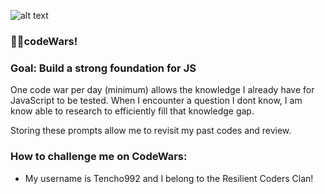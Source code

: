 ![alt text](../Codewars/imgs/codewars.jpeg)
  ### 🧙‍♂️codeWars!

  ### Goal: Build a strong foundation for JS
One code war per day (minimum) allows the knowledge I already have for JavaScript to be tested. When I encounter a question I dont know, I am know able to research to efficiently fill that knowledge gap. 

Storing these prompts allow me to revisit my past codes and review. 

  ### How to challenge me on CodeWars:

- My username is Tencho992 and I belong to the Resilient Coders Clan! 

